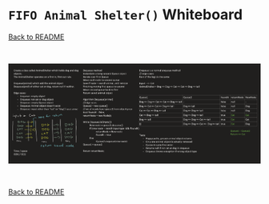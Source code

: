 # `FIFO Animal Shelter()` Whiteboard
[Back to README](./../README.md#fifo-animal-shelter)

<br>

![append whiteboard](./assets/fifo-animal-shelter.png)

<br>

[Back to README](./../README.md#fifo-animal-shelter)
